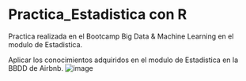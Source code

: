 # Practica_Estadistica con R
Practica realizada en el Bootcamp Big Data &amp; Machine Learning en el modulo de Estadistica.

Aplicar los conocimientos adquiridos en el modulo de Estadistica en la BBDD de Airbnb.
![image](https://user-images.githubusercontent.com/50523913/114300955-dacaf880-9ac2-11eb-8d5c-a0960aca3f60.png)
